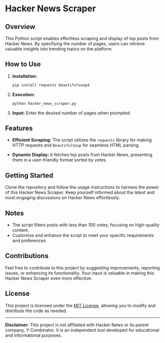 # Hacker News Scraper

## Overview

This Python script enables effortless scraping and display of top posts from Hacker News. By specifying the number of pages, users can retrieve valuable insights into trending topics on the platform.

## How to Use

1. **Installation:**
   ```bash
   pip install requests beautifulsoup4
   ```

2. **Execution:**
   ```bash
   python hacker_news_scraper.py
   ```

3. **Input:**
   Enter the desired number of pages when prompted.

## Features

- **Efficient Scraping:**
  The script utilizes the `requests` library for making HTTP requests and `BeautifulSoup` for seamless HTML parsing.

- **Dynamic Display:**
  It fetches top posts from Hacker News, presenting them in a user-friendly format sorted by votes.

## Getting Started

Clone the repository and follow the usage instructions to harness the power of this Hacker News Scraper. Keep yourself informed about the latest and most engaging discussions on Hacker News effortlessly.

## Notes

- The script filters posts with less than 100 votes, focusing on high-quality content.
- Customize and enhance the script to meet your specific requirements and preferences.

## Contributions

Feel free to contribute to this project by suggesting improvements, reporting issues, or enhancing its functionality. Your input is valuable in making this Hacker News Scraper even more effective.

## License

This project is licensed under the [MIT License](LICENSE), allowing you to modify and distribute the code as needed.

---

**Disclaimer:**
This project is not affiliated with Hacker News or its parent company, Y Combinator. It is an independent tool developed for educational and informational purposes.
